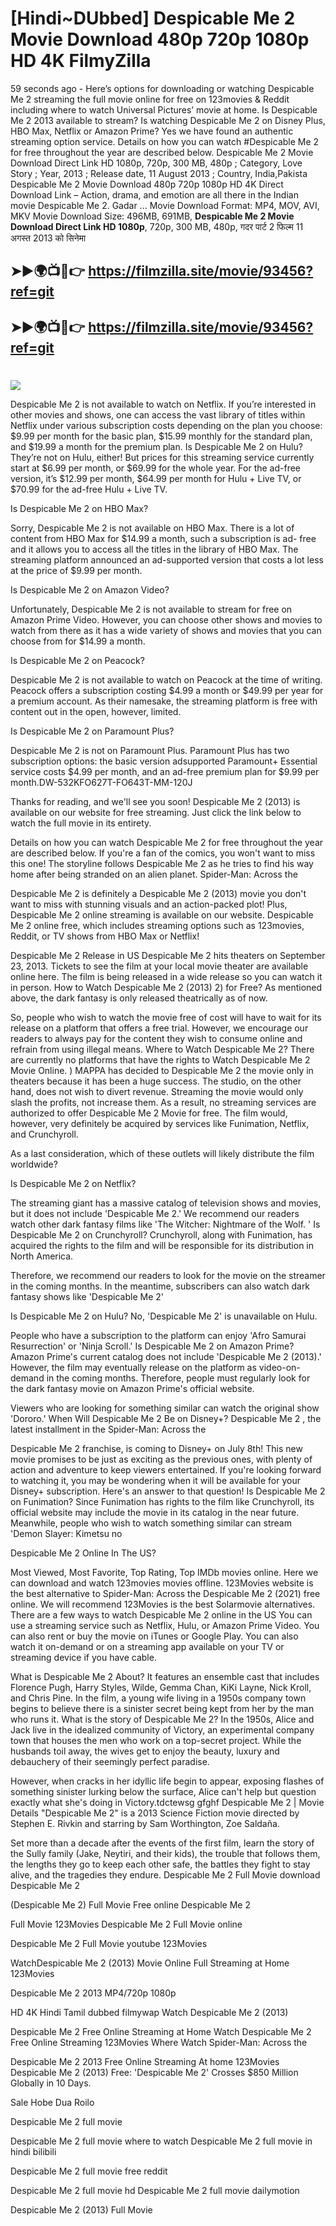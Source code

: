 # [Hindi~DUbbed] Despicable Me 2 Movie Download 480p 720p 1080p HD 4K FilmyZilla


59 seconds ago - Here’s options for downloading or watching Despicable Me 2 streaming the full movie online for free on 123movies & Reddit including where to watch Universal Pictures’ movie at home. Is Despicable Me 2 2013 available to stream? Is watching Despicable Me 2 on Disney Plus, HBO Max, Netflix or Amazon Prime? Yes we have found an authentic streaming option service. Details on how you can watch #Despicable Me 2 for free throughout the year are described below. Despicable Me 2 Movie Download Direct Link HD 1080p, 720p, 300 MB, 480p ; Category, Love Story ; Year, 2013 ; Release date, 11 August 2013 ; Country, India,Pakista Despicable Me 2 Movie Download 480p 720p 1080p HD 4K Direct Download Link – Action, drama, and emotion are all there in the Indian movie Despicable Me 2. Gadar ...
Movie Download Format: MP4, MOV, AVI, MKV
Movie Download Size: 496MB, 691MB, **Despicable Me 2 Movie Download Direct Link HD 1080p**, 720p, 300 MB, 480p, गदर पार्ट 2 फिल्म 11 अगस्त 2013 को सिनेमा

## ➤►🌍📺📱👉   https://filmzilla.site/movie/93456?ref=git

## ➤►🌍📺📱👉   https://filmzilla.site/movie/93456?ref=git

#

<img src="https://image.tmdb.org/t/p/w780//fOipappvgVtUbbHOtmCkHzcwJjC.jpg" />

Despicable Me 2 is not available to watch on Netflix. If you’re interested in other movies and shows, one can access the vast library of titles within Netflix under various subscription costs depending on the plan you choose: $9.99 per month for the basic plan, $15.99 monthly for the standard plan, and $19.99 a month for the premium plan. Is Despicable Me 2 on Hulu? They’re not on Hulu, either! But prices for this streaming service currently start at $6.99 per month, or $69.99 for the whole year. For the ad-free version, it’s $12.99 per month, $64.99 per month for Hulu + Live TV, or $70.99 for the ad-free Hulu + Live TV.

Is Despicable Me 2 on HBO Max?

Sorry, Despicable Me 2 is not available on HBO Max. There is a lot of content from HBO Max for $14.99 a month, such a subscription is ad- free and it allows you to access all the titles in the library of HBO Max. The streaming platform announced an ad-supported version that costs a lot less at the price of $9.99 per month.

Is Despicable Me 2 on Amazon Video?

Unfortunately, Despicable Me 2 is not available to stream for free on Amazon Prime Video. However, you can choose other shows and movies to watch from there as it has a wide variety of shows and movies that you can choose from for $14.99 a month.

Is Despicable Me 2 on Peacock?

Despicable Me 2 is not available to watch on Peacock at the time of writing. Peacock offers a subscription costing $4.99 a month or $49.99 per year for a premium account. As their namesake, the streaming platform is free with content out in the open, however, limited.

Is Despicable Me 2 on Paramount Plus?

Despicable Me 2 is not on Paramount Plus. Paramount Plus has two subscription options: the basic version adsupported Paramount+ Essential service costs $4.99 per month, and an ad-free premium plan for $9.99 per month.DW-532KFO627T-FO643T-MM-120J

Thanks for reading, and we'll see you soon! Despicable Me 2 (2013) is available on our website for free streaming. Just click the link below to watch the full movie in its entirety.

Details on how you can watch Despicable Me 2 for free throughout the year are described below. If you're a fan of the comics, you won't want to miss this one! The storyline follows Despicable Me 2 as he tries to find his way home after being stranded on an alien planet. Spider-Man: Across the

Despicable Me 2 is definitely a Despicable Me 2 (2013) movie you don't want to miss with stunning visuals and an action-packed plot! Plus, Despicable Me 2 online streaming is available on our website. Despicable Me 2 online free, which includes streaming options such as 123movies, Reddit, or TV shows from HBO Max or Netflix!

Despicable Me 2 Release in US Despicable Me 2 hits theaters on September 23, 2013. Tickets to see the film at your local movie theater are available online here. The film is being released in a wide release so you can watch it in person. How to Watch Despicable Me 2 (2013) 2) for Free? As mentioned above, the dark fantasy is only released theatrically as of now.

So, people who wish to watch the movie free of cost will have to wait for its release on a platform that offers a free trial. However, we encourage our readers to always pay for the content they wish to consume online and refrain from using illegal means. Where to Watch Despicable Me 2? There are currently no platforms that have the rights to Watch Despicable Me 2 Movie Online. ) MAPPA has decided to Despicable Me 2 the movie only in theaters because it has been a huge success. The studio, on the other hand, does not wish to divert revenue. Streaming the movie would only slash the profits, not increase them. As a result, no streaming services are authorized to offer Despicable Me 2 Movie for free. The film would, however, very definitely be acquired by services like Funimation, Netflix, and Crunchyroll.

As a last consideration, which of these outlets will likely distribute the film worldwide?

Is Despicable Me 2 on Netflix?

The streaming giant has a massive catalog of television shows and movies, but it does not include 'Despicable Me 2.' We recommend our readers watch other dark fantasy films like 'The Witcher: Nightmare of the Wolf. ' Is Despicable Me 2 on Crunchyroll? Crunchyroll, along with Funimation, has acquired the rights to the film and will be responsible for its distribution in North America.

Therefore, we recommend our readers to look for the movie on the streamer in the coming months. In the meantime, subscribers can also watch dark fantasy shows like 'Despicable Me 2'

Is Despicable Me 2 on Hulu? No, 'Despicable Me 2' is unavailable on Hulu.

People who have a subscription to the platform can enjoy 'Afro Samurai Resurrection' or 'Ninja Scroll.' Is Despicable Me 2 on Amazon Prime? Amazon Prime's current catalog does not include 'Despicable Me 2 (2013).' However, the film may eventually release on the platform as video-on-demand in the coming months. Therefore, people must regularly look for the dark fantasy movie on Amazon Prime's official website.

Viewers who are looking for something similar can watch the original show 'Dororo.' When Will Despicable Me 2 Be on Disney+? Despicable Me 2 , the latest installment in the Spider-Man: Across the

Despicable Me 2 franchise, is coming to Disney+ on July 8th! This new movie promises to be just as exciting as the previous ones, with plenty of action and adventure to keep viewers entertained. If you're looking forward to watching it, you may be wondering when it will be available for your Disney+ subscription. Here's an answer to that question! Is Despicable Me 2 on Funimation? Since Funimation has rights to the film like Crunchyroll, its official website may include the movie in its catalog in the near future. Meanwhile, people who wish to watch something similar can stream 'Demon Slayer: Kimetsu no

Despicable Me 2 Online In The US?

Most Viewed, Most Favorite, Top Rating, Top IMDb movies online. Here we can download and watch 123movies movies offline. 123Movies website is the best alternative to Spider-Man: Across the Despicable Me 2 (2021) free online. We will recommend 123Movies is the best Solarmovie alternatives. There are a few ways to watch Despicable Me 2 online in the US You can use a streaming service such as Netflix, Hulu, or Amazon Prime Video. You can also rent or buy the movie on iTunes or Google Play. You can also watch it on-demand or on a streaming app available on your TV or streaming device if you have cable.

What is Despicable Me 2 About? It features an ensemble cast that includes Florence Pugh, Harry Styles, Wilde, Gemma Chan, KiKi Layne, Nick Kroll, and Chris Pine. In the film, a young wife living in a 1950s company town begins to believe there is a sinister secret being kept from her by the man who runs it. What is the story of Despicable Me 2? In the 1950s, Alice and Jack live in the idealized community of Victory, an experimental company town that houses the men who work on a top-secret project. While the husbands toil away, the wives get to enjoy the beauty, luxury and debauchery of their seemingly perfect paradise.

However, when cracks in her idyllic life begin to appear, exposing flashes of something sinister lurking below the surface, Alice can't help but question exactly what she's doing in Victory.tdctewsg gfghf Despicable Me 2 | Movie Details "Despicable Me 2" is a 2013 Science Fiction movie directed by Stephen E. Rivkin and starring by Sam Worthington, Zoe Saldaña.

Set more than a decade after the events of the first film, learn the story of the Sully family (Jake, Neytiri, and their kids), the trouble that follows them, the lengths they go to keep each other safe, the battles they fight to stay alive, and the tragedies they endure. Despicable Me 2 Full Movie download Despicable Me 2

(Despicable Me 2) Full Movie Free online Despicable Me 2

Full Movie 123Movies Despicable Me 2 Full Movie online

Despicable Me 2 Full Movie youtube 123Movies

WatchDespicable Me 2 (2013) Movie Online Full Streaming at Home 123Movies

Despicable Me 2 2013 MP4/720p 1080p

HD 4K Hindi Tamil dubbed filmywap Watch Despicable Me 2 (2013)

Despicable Me 2 Free Online Streaming at Home Watch Despicable Me 2 Free Online Streaming 123Movies Where Watch Spider-Man: Across the

Despicable Me 2 2013 Free Online Streaming At home 123Movies Despicable Me 2 (2013) Free: 'Despicable Me 2' Crosses $850 Million Globally in 10 Days.

Sale Hobe Dua Roilo

Despicable Me 2 full movie

Despicable Me 2 full movie where to watch Despicable Me 2 full movie in hindi bilibili

Despicable Me 2 full movie free reddit

Despicable Me 2 full movie hd Despicable Me 2 full movie dailymotion

Despicable Me 2 (2013) Full Movie